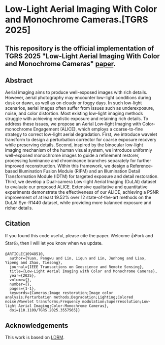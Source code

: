 # Low-Light Aerial Imaging With Color and Monochrome Cameras.[TGRS 2025]
## This repository is the official implementation of TGRS 2025 "Low-Light Aerial Imaging With Color and Monochrome Cameras" [paper](https://ieeexplore.ieee.org/abstract/document/10948510). 

## Abstract
Aerial imaging aims to produce well-exposed images
with rich details. However, aerial photography may encounter
low-light conditions during dusk or dawn, as well as on cloudy
or foggy days. In such low-light scenarios, aerial images often
suffer from issues such as underexposure, noise, and color
distortion. Most existing low-light imaging methods struggle
with achieving realistic exposure and retaining rich details. To
address these issues, we propose an Aerial Low-light Imaging
with Color-monochrome Engagement (ALICE), which employs
a coarse-to-fine strategy to correct low-light aerial degradation.
First, we introduce wavelet transform to design a perturbation
corrector for coarse exposure recovery while preserving details.
Second, inspired by the binocular low-light imaging mechanism
of the human visual system, we introduce uniformly well-exposed
monochrome images to guide a refinement restorer, processing
luminance and chrominance branches separately for further
improved reconstruction. Within this framework, we design a
Reference-based Illumination Fusion Module (RIFM) and an
Illumination Detail Transformation Module (IDTM) for targeted
exposure and detail restoration. Third, we develop a Dual-camera
Low-light Aerial Imaging (DuLAI) dataset to evaluate our proposed ALICE. Extensive qualitative and quantitative experiments
demonstrate the effectiveness of our ALICE, achieving a PSNR
improvement of at least 19.52% over 12 state-of-the-art methods
on the DuLAI Syn-R1440 dataset, while providing more balanced
exposure and richer details.

## Citation
If you found this code useful, please cite the paper. Welcome 👍Fork and Star👍, then I will let you know when we update.

```
@ARTICLE{10948510,
  author={Yuan, Pengwu and Lin, Liqun and Lin, Junhong and Liao, Yipeng and Zhao, Tiesong},
  journal={IEEE Transactions on Geoscience and Remote Sensing}, 
  title={Low-Light Aerial Imaging with Color and Monochrome Cameras}, 
  year={2025},
  volume={},
  number={},
  pages={1-1},
  keywords={Cameras;Image restoration;Image color analysis;Perturbation methods;Degradation;Lighting;Colored noise;Wavelet transforms;Frequency modulation;Superresolution;Low-light Aerial Imaging;Color-Monochrome Cameras},
  doi={10.1109/TGRS.2025.3557565}}
```
## Acknowledgements
This work is based on [LDRM](https://github.com/JHLin42in/LDRM).
